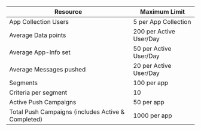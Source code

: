 Resource|Maximum Limit
---|---
App Collection Users|5 per App Collection
Average Data points|200 per Active User/Day
Average App-Info set|50 per Active User/Day
Average Messages pushed|20 per Active User/Day
Segments|100 per app
Criteria per segment|10
Active Push Campaigns|50 per app
Total Push Campaigns (includes Active & Completed)|1000 per app


<!--HONumber=Oct16_HO2-->


